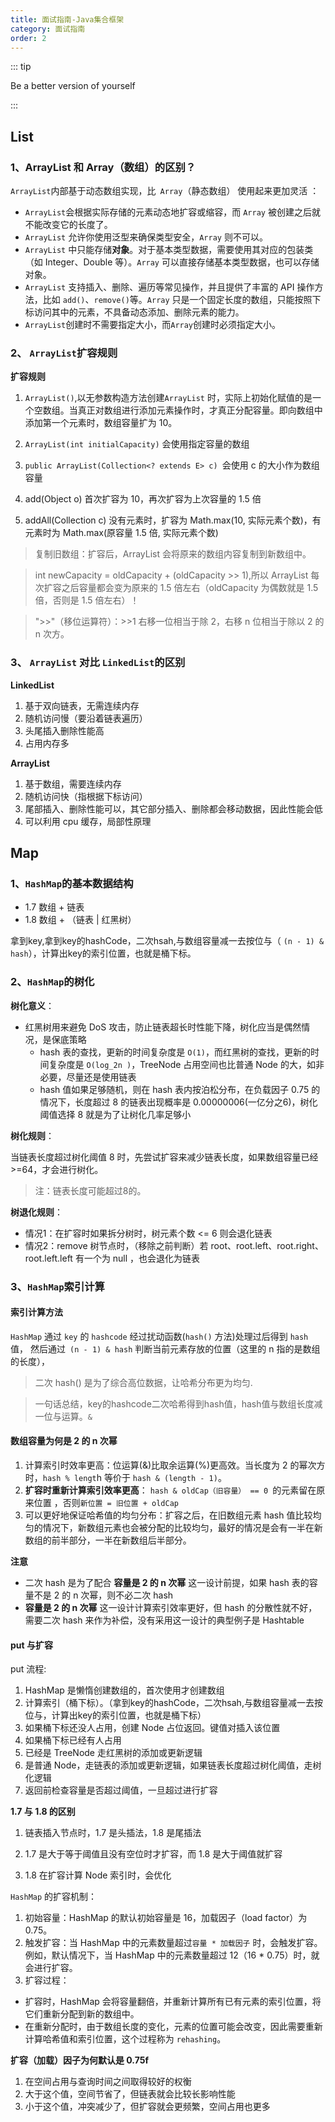 ```yaml
---
title: 面试指南-Java集合框架
category: 面试指南
order: 2
---
```



::: tip

Be a better version of yourself

:::


## List

### 1、ArrayList 和 Array（数组）的区别？

`ArrayList`内部基于动态数组实现，比` Array`（静态数组） 使用起来更加灵活 ：
- `ArrayList`会根据实际存储的元素动态地扩容或缩容，而 `Array` 被创建之后就不能改变它的长度了。
- `ArrayList` 允许你使用泛型来确保类型安全，`Array` 则不可以。
- `ArrayList` 中只能存储**对象**。对于基本类型数据，需要使用其对应的包装类（如 Integer、Double 等）。`Array` 可以直接存储基本类型数据，也可以存储对象。
- `ArrayList` 支持插入、删除、遍历等常见操作，并且提供了丰富的 API 操作方法，比如 `add()`、`remove()`等。`Array` 只是一个固定长度的数组，只能按照下标访问其中的元素，不具备动态添加、删除元素的能力。
- `ArrayList`创建时不需要指定大小，而`Array`创建时必须指定大小。

### 2、 `ArrayList`扩容规则

**扩容规则**

1. `ArrayList()`,以无参数构造方法创建`ArrayList` 时，实际上初始化赋值的是一个空数组。当真正对数组进行添加元素操作时，才真正分配容量。即向数组中添加第一个元素时，数组容量扩为 10。

2. `ArrayList(int initialCapacity)` 会使用指定容量的数组

3. `public ArrayList(Collection<? extends E> c) `会使用 c 的大小作为数组容量

4. add(Object o) 首次扩容为 10，再次扩容为上次容量的 1.5 倍

5. addAll(Collection c) 没有元素时，扩容为 Math.max(10, 实际元素个数)，有元素时为 Math.max(原容量 1.5 倍, 实际元素个数)

> 复制旧数组：扩容后，ArrayList 会将原来的数组内容复制到新数组中。

> int newCapacity = oldCapacity + (oldCapacity >> 1),所以 ArrayList 每次扩容之后容量都会变为原来的 1.5 倍左右（oldCapacity 为偶数就是 1.5 倍，否则是 1.5 倍左右）！

> ">>"（移位运算符）：>>1 右移一位相当于除 2，右移 n 位相当于除以 2 的 n 次方。

### 3、 `ArrayList` 对比 `LinkedList`的区别

**LinkedList**

1. 基于双向链表，无需连续内存
2. 随机访问慢（要沿着链表遍历）
3. 头尾插入删除性能高
4. 占用内存多

**ArrayList**

1. 基于数组，需要连续内存
2. 随机访问快（指根据下标访问）
3. 尾部插入、删除性能可以，其它部分插入、删除都会移动数据，因此性能会低
4. 可以利用 cpu 缓存，局部性原理

## Map

### 1、`HashMap`的基本数据结构

* 1.7 数组 + 链表
* 1.8 数组 + （链表 | 红黑树）

拿到key,拿到key的hashCode，二次hsah,与数组容量减一去按位与（ `(n - 1) & hash`），计算出key的索引位置，也就是桶下标。

### 2、`HashMap`的树化

**树化意义**：

* 红黑树用来避免 DoS 攻击，防止链表超长时性能下降，树化应当是偶然情况，是保底策略
    * hash 表的查找，更新的时间复杂度是 `O(1)`，而红黑树的查找，更新的时间复杂度是 `O(log_2⁡n )`，TreeNode 占用空间也比普通 Node 的大，如非必要，尽量还是使用链表
    * hash 值如果足够随机，则在 hash 表内按泊松分布，在负载因子 0.75 的情况下，长度超过 8 的链表出现概率是 0.00000006(一亿分之6)，树化阈值选择 8 就是为了让树化几率足够小

**树化规则**：

当链表长度超过树化阈值 8 时，先尝试扩容来减少链表长度，如果数组容量已经 >=64，才会进行树化。 

> 注：链表长度可能超过8的。

**树退化规则**：

* 情况1：在扩容时如果拆分树时，树元素个数 <= 6 则会退化链表
* 情况2：remove 树节点时，（移除之前判断）若 root、root.left、root.right、root.left.left 有一个为 null ，也会退化为链表


### 3、`HashMap`索引计算

#### 索引计算方法

`HashMap` 通过 `key` 的 `hashcode` 经过扰动函数(`hash()` 方法)处理过后得到 `hash` 值，
然后通过` (n - 1) & hash` 判断当前元素存放的位置（这里的 n 指的是数组的长度），

> 二次 hash() 是为了综合高位数据，让哈希分布更为均匀.

>一句话总结，key的hashcode二次哈希得到hash值，hash值与数组长度减一位与运算。`&`

#### 数组容量为何是 2 的 n 次幂

1. 计算索引时效率更高：位运算(&)比取余运算(%)更高效。当长度为 2 的幂次方时，`hash % lengt`h 等价于 `hash & (length - 1)`。
2. **扩容时重新计算索引效率更高**： `hash & oldCap（旧容量） == 0 `的元素留在原来位置 ，否则`新位置 = 旧位置 + oldCap`
3. 可以更好地保证哈希值的均匀分布：扩容之后，在旧数组元素 hash 值比较均匀的情况下，新数组元素也会被分配的比较均匀，最好的情况是会有一半在新数组的前半部分，一半在新数组后半部分。

**注意**

* 二次 hash 是为了配合 **容量是 2 的 n 次幂** 这一设计前提，如果 hash 表的容量不是 2 的 n 次幂，则不必二次 hash
* **容量是 2 的 n 次幂** 这一设计计算索引效率更好，但 hash 的分散性就不好，需要二次 hash 来作为补偿，没有采用这一设计的典型例子是 Hashtable


#### put 与扩容

put 流程:

1. HashMap 是懒惰创建数组的，首次使用才创建数组
2. 计算索引（桶下标）。（拿到key的hashCode，二次hsah,与数组容量减一去按位与，计算出key的索引位置，也就是桶下标）
3. 如果桶下标还没人占用，创建 Node 占位返回。键值对插入该位置
4. 如果桶下标已经有人占用
  1. 已经是 TreeNode 走红黑树的添加或更新逻辑
  2. 是普通 Node，走链表的添加或更新逻辑，如果链表长度超过树化阈值，走树化逻辑
5. 返回前检查容量是否超过阈值，一旦超过进行扩容

**1.7 与 1.8 的区别**

1. 链表插入节点时，1.7 是头插法，1.8 是尾插法

2. 1.7 是大于等于阈值且没有空位时才扩容，而 1.8 是大于阈值就扩容

3. 1.8 在扩容计算 Node 索引时，会优化


`HashMap` 的扩容机制：

1. 初始容量：HashMap 的默认初始容量是 16，加载因子（load factor）为 0.75。
2. 触发扩容：当 HashMap 中的元素数量超过`容量 * 加载因子` 时，会触发扩容。例如，默认情况下，当 HashMap 中的元素数量超过 12（16 * 0.75）时，就会进行扩容。
3. 扩容过程：
- 扩容时，HashMap 会将容量翻倍，并重新计算所有已有元素的索引位置，将它们重新分配到新的数组中。
- 在重新分配时，由于数组长度的变化，元素的位置可能会改变，因此需要重新计算哈希值和索引位置，这个过程称为 `rehashing`。

**扩容（加载）因子为何默认是 0.75f**

1. 在空间占用与查询时间之间取得较好的权衡
2. 大于这个值，空间节省了，但链表就会比较长影响性能
3. 小于这个值，冲突减少了，但扩容就会更频繁，空间占用也更多

